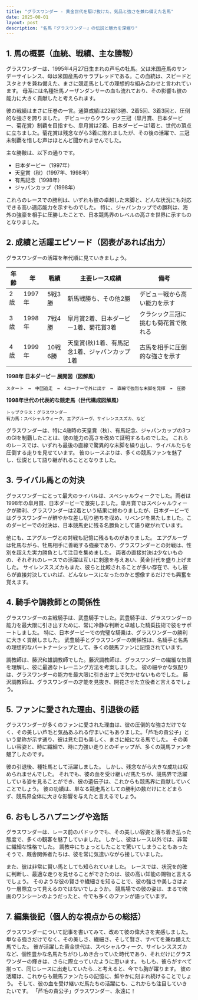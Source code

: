```yaml
---
title: "グラスワンダー - 黄金世代を駆け抜けた、気品と強さを兼ね備えた名馬"
date: 2025-08-01
layout: post
description: "名馬『グラスワンダー』の伝説と魅力を深堀り"
---
```


## 1. 馬の概要（血統、戦績、主な勝鞍）

グラスワンダーは、1995年4月27日生まれの芦毛の牡馬。父は米国産馬のサンデーサイレンス、母は米国産馬のサラブレッドである。この血統は、スピードとスタミナを兼ね備えた、まさに競走馬としての理想的な組み合わせと言われています。  母系には名種牡馬ノーザンダンサーの血も流れており、その影響も彼の能力に大きく貢献したと考えられます。

彼の戦績はまさに圧巻の一言。通算成績は22戦13勝、2着5回、3着3回と、圧倒的な強さを誇りました。  デビューからクラシック三冠（皐月賞、日本ダービー、菊花賞）制覇を目指すも、皐月賞は2着、日本ダービーは1着と、世代の頂点に立ちました。菊花賞は残念ながら3着に敗れましたが、その後の活躍で、三冠未制覇を惜しむ声はほとんど聞かれませんでした。

主な勝鞍は、以下の通りです。

* 日本ダービー（1997年）
* 天皇賞（秋）（1997年、1998年）
* 有馬記念（1998年）
* ジャパンカップ（1998年）

これらのレースでの勝利は、いずれも彼の卓越した末脚と、どんな状況にも対応できる高い適応能力を示すものでした。  特に、ジャパンカップでの勝利は、海外の強豪を相手に圧勝したことで、日本競馬界のレベルの高さを世界に示すものとなりました。


## 2. 成績と活躍エピソード（図表があれば出力）

グラスワンダーの活躍を年代順に見ていきましょう。

| 年齢 | 年 | 戦績 | 主要レース成績 | 備考 |
|---|---|---|---|---|
| 2歳 | 1997年 | 5戦3勝 | 新馬戦勝ち、その他2勝 |  デビュー戦から高い能力を示す |
| 3歳 | 1998年 | 7戦4勝 | 皐月賞2着、日本ダービー1着、菊花賞3着 | クラシック三冠に挑むも菊花賞で敗れる |
| 4歳 | 1999年 | 10戦6勝 | 天皇賞(秋)1着、有馬記念1着、ジャパンカップ1着 |  古馬を相手に圧倒的な強さを示す |


**1998年 日本ダービー 展開図（図解風）**

```
スタート　→　中団追走　→　4コーナーで外に出す　→　直線で強烈な末脚を発揮　→　圧勝
```

**1998年世代の代表的な競走馬（世代構成図解風）**

```
トップクラス：グラスワンダー
有力馬：スペシャルウィーク、エアグルーヴ、サイレンススズカ、など
```

グラスワンダーは、特に4歳時の天皇賞（秋）、有馬記念、ジャパンカップの3つのGIを制覇したことは、彼の能力の高さを改めて証明するものでした。  これらのレースでは、いずれも最後の直線で驚異的な末脚を繰り出し、ライバルたちを圧倒する走りを見せています。  彼のレースぶりは、多くの競馬ファンを魅了し、伝説として語り継がれることとなりました。


## 3. ライバル馬との対決

グラスワンダーにとって最大のライバルは、スペシャルウィークでした。両者は1998年の皐月賞、日本ダービーで激突しました。皐月賞ではスペシャルウィークが勝利、グラスワンダーは2着という結果に終わりましたが、日本ダービーではグラスワンダーが鮮やかな差し切り勝ちを収め、リベンジを果たしました。このダービーでの対決は、日本競馬史に残る名勝負として語り継がれています。

他にも、エアグルーヴとの対戦も記憶に残るものがありました。  エアグルーヴは牝馬ながら、牡馬相手に善戦する強豪であり、グラスワンダーとの対戦は、性別を超えた実力勝負として注目を集めました。  両者の直接対決は少ないものの、それぞれのレースでの活躍は互いに刺激を与えあい、黄金世代を盛り上げました。  サイレンススズカもまた、彼らと比較されることが多い存在で、もし彼らが直接対決していれば、どんなレースになったのかと想像するだけでも興奮を覚えます。


## 4. 騎手や調教師との関係性

グラスワンダーの主戦騎手は、武豊騎手でした。武豊騎手は、グラスワンダーの能力を最大限に引き出すために、常に冷静な判断と卓越した騎乗技術で彼をサポートしました。  特に、日本ダービーでの完璧な騎乗は、グラスワンダーの勝利に大きく貢献しました。  武豊騎手とグラスワンダーの関係性は、名騎手と名馬の理想的なパートナーシップとして、多くの競馬ファンに記憶されています。

調教師は、藤沢和雄調教師でした。藤沢調教師は、グラスワンダーの繊細な気質を理解し、彼に最適なトレーニング方法を考案しました。  彼の細やかな気配りは、グラスワンダーの能力を最大限に引き出す上で欠かせないものでした。  藤沢調教師は、グラスワンダーの才能を見抜き、開花させた立役者と言えるでしょう。


## 5. ファンに愛された理由、引退後の話

グラスワンダーが多くのファンに愛された理由は、彼の圧倒的な強さだけでなく、その美しい芦毛と気品あふれる佇まいにもありました。「芦毛の貴公子」という愛称が示す通り、彼は見た目も美しく、まさに絵になる馬でした。  その美しい容姿と、時に繊細で、時に力強い走りとのギャップが、多くの競馬ファンを魅了したのです。

彼の引退後、種牡馬として活躍しました。  しかし、残念ながら大きな成功は収められませんでした。  それでも、彼の血を受け継いだ馬たちが、競馬界で活躍している姿を見ることができ、彼の遺伝子は、これからも競馬界に貢献していくことでしょう。  彼の功績は、単なる競走馬としての勝利の数だけにとどまらず、競馬界全体に大きな影響を与えたと言えるでしょう。


## 6. おもしろハプニングや逸話

グラスワンダーは、レース前のパドックでも、その美しい容姿と落ち着き払った態度で、多くの観客を魅了していました。  しかし、彼はレース以外では、非常に繊細な性格でした。  調教中にちょっとしたことで驚いてしまうこともあったそうで、厩舎関係者たちは、彼を常に気遣いながら接していました。

また、彼は非常に賢い馬としても知られていました。  レースでは、状況を的確に判断し、最適な走りを見せることができたのは、彼の高い知能の賜物と言えるでしょう。  そのような彼の賢さや繊細さを知ることで、彼の強さや美しさはより一層際立って見えるのではないでしょうか。  競馬場での彼の姿は、まるで映画のワンシーンのようだったと、今でも多くのファンが語っています。


## 7. 編集後記（個人的な視点からの総括）

グラスワンダーについて記事を書いてみて、改めて彼の偉大さを実感しました。  単なる強さだけでなく、その美しさ、繊細さ、そして賢さ、すべてを兼ね備えた馬でした。  彼が活躍した黄金世代は、スペシャルウィーク、サイレンススズカなど、個性豊かな名馬たちがひしめき合っていた時代であり、それだけにグラスワンダーの輝きは、さらに際立っていたように思います。  もしも、彼らがすべて揃って、同じレースに出走していたら…と考えると、今でも胸が躍ります。  彼の活躍は、これからも競馬ファンたちの記憶に、鮮やかに刻まれ続けることでしょう。  そして、彼の血を受け継いだ馬たちの活躍にも、これからも注目していきたいです。  「芦毛の貴公子」グラスワンダー、永遠に！
